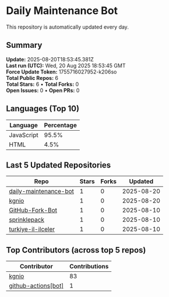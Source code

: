 # Daily Maintenance Bot

This repository is automatically updated every day.

## Summary
<!-- STATS:START -->
**Update:** 2025-08-20T18:53:45.381Z  
**Last run (UTC):** Wed, 20 Aug 2025 18:53:45 GMT  
**Force Update Token:** 1755716027952-k206so  
**Total Public Repos:** 6  
**Total Stars:** 6 • **Total Forks:** 0  
**Open Issues:** 0 • **Open PRs:** 0
<!-- STATS:END -->

## Languages (Top 10)
<!-- LANGS:START -->
Language | Percentage
--- | ---
JavaScript | 95.5%
HTML | 4.5%
<!-- LANGS:END -->

## Last 5 Updated Repositories
<!-- RECENT:START -->
Repo | Stars | Forks | Updated
--- | --- | --- | ---
[daily-maintenance-bot](https://github.com/kgnio/daily-maintenance-bot) | 1 | 0 | 2025-08-20
[kgnio](https://github.com/kgnio/kgnio) | 1 | 0 | 2025-08-20
[GitHub-Fork-Bot](https://github.com/kgnio/GitHub-Fork-Bot) | 1 | 0 | 2025-08-10
[sprinklepack](https://github.com/kgnio/sprinklepack) | 1 | 0 | 2025-08-10
[turkiye-il-ilceler](https://github.com/kgnio/turkiye-il-ilceler) | 1 | 0 | 2025-08-10
<!-- RECENT:END -->

## Top Contributors (across top 5 repos)
<!-- CONTRIB:START -->
Contributor | Contributions
--- | ---
[kgnio](https://github.com/kgnio) | 83
[github-actions[bot]](https://github.com/apps/github-actions) | 1
<!-- CONTRIB:END -->

